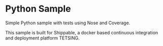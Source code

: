 Python Sample
=====================

Simple Python sample with tests using Nose and Coverage.

This sample is built for Shippable, a docker based continuous integration and deployment platform TETSING.




